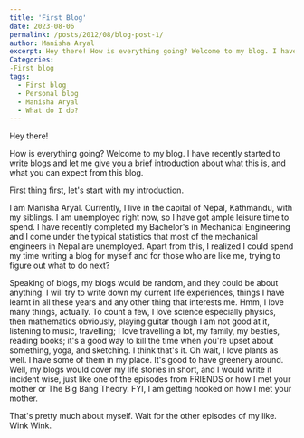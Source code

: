 ```yaml
---
title: 'First Blog'
date: 2023-08-06
permalink: /posts/2012/08/blog-post-1/
author: Manisha Aryal
excerpt: Hey there! How is everything going? Welcome to my blog. I have recently started to write blogs and let me give you a brief introduction about what this is, and what you can expect from this blog. 
Categories: 
-First blog
tags:
  - First blog
  - Personal blog
  - Manisha Aryal
  - What do I do?
---
```


Hey there!

How is everything going? Welcome to my blog. I have recently started to write blogs and let me give you a brief introduction about what this is, and what you can expect from this blog. 

First thing first, let's start with my introduction. 

I am Manisha Aryal. Currently, I live in the capital of Nepal, Kathmandu, with my siblings. I am unemployed right now, so I have got ample leisure time to spend. I have recently completed my Bachelor's in Mechanical Engineering and I come under the typical statistics that most of the mechanical engineers in Nepal are unemployed. Apart from this, I realized I could spend my time writing a blog for myself and for those who are like me, trying to figure out what to do next?

Speaking of blogs, my blogs would be random, and they could be about anything. I will try to write down my current life experiences, things I have learnt in all these years and any other thing that interests me. Hmm, I love many things, actually. To count a few, I love science especially physics, then mathematics obviously, playing guitar though I am not good at it, listening to music, travelling; I love travelling a lot, my family, my besties, reading books; it's a good way to kill the time when you're upset about something, yoga, and sketching. I think that's it. Oh wait, I love plants as well. I have some of them in my place. It's good to have greenery around. Well, my blogs would cover my life stories in short, and I would write it incident wise, just like one of the episodes from FRIENDS or how I met your mother or The Big Bang Theory. FYI, I am getting hooked on how I met your mother.

That's pretty much about myself. Wait for the other episodes of my like. Wink Wink.
